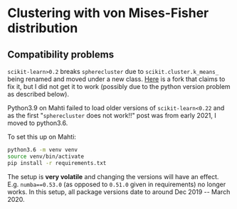 # Clustering with von Mises-Fisher distribution

## Compatibility problems

``scikit-learn>0.2`` breaks ``spherecluster`` due to ``scikit.cluster.k_means_`` being renamed and moved under a new class. [Here](https://github.com/rfayat/spherecluster/tree/scikit_update) is a fork that claims to fix it, but I did not get it to work (possibly due to the python version problem as described below).


Python3.9 on Mahti failed to load older versions of ``scikit-learn<0.22`` and as the first "``spherecluster`` does not work!!" post was from early 2021, I moved to python3.6.

To set this up on Mahti:

```bash
python3.6 -m venv venv
source venv/bin/activate
pip install -r requirements.txt
```

The setup is **very volatile** and changing the versions will have an effect. E.g. ``numba==0.53.0`` (as opposed to ``0.51.0`` given in requirements) no longer works. In this setup, all package versions date to around Dec 2019 -- March 2020.
